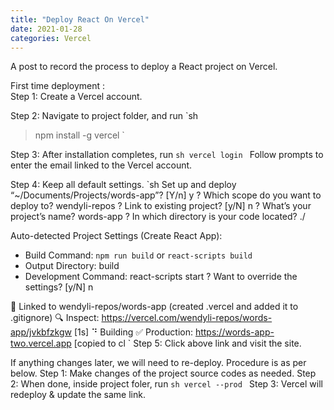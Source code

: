 ```yaml
---
title: "Deploy React On Vercel"
date: 2021-01-28
categories: Vercel
---
```


<!--excerpt.start-->

A post to record the process to deploy a React project on Vercel. <!--excerpt.end-->

First time deployment :  
Step 1: Create a Vercel account.

Step 2: Navigate to project folder, and run
`sh

> npm install -g vercel
> `

Step 3: After installation completes, run
`sh vercel login `
Follow prompts to enter the email linked to the Vercel account.

Step 4: Keep all default settings.
`sh
Set up and deploy “~/Documents/Projects/words-app”? [Y/n] y
? Which scope do you want to deploy to? wendyli-repos
? Link to existing project? [y/N] n
? What’s your project’s name? words-app
? In which directory is your code located? ./

Auto-detected Project Settings (Create React App):

- Build Command: `npm run build` or `react-scripts build`
- Output Directory: build
- Development Command: react-scripts start
  ? Want to override the settings? [y/N] n

🔗 Linked to wendyli-repos/words-app (created .vercel and added it to .gitignore)
🔍 Inspect: https://vercel.com/wendyli-repos/words-app/jvkbfzkgw [1s]
⠙ Building
✅ Production: https://words-app-two.vercel.app [copied to cl
`
Step 5: Click above link and visit the site.

If anything changes later, we will need to re-deploy. Procedure is as per below.
Step 1: Make changes of the project source codes as needed.
Step 2: When done, inside project foler, run
`sh vercel --prod `
Step 3: Vercel will redeploy & update the same link.

